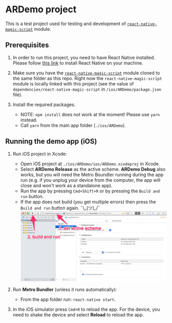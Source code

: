 # ARDemo project

This is a test project used for testing and development of [`react-native-magic-script`](https://github.com/magic-script/react-native-magic-script) module.

## Prerequisites

1. In order to run this project, you need to have React Native installed. Please follow [this link](https://facebook.github.io/react-native/docs/getting-started.html) to install React Native on your machine.

2. Make sure you have the [`react-native-magic-script`](https://github.com/magic-script/react-native-magic-script) module cloned to the same folder as this repo. Right now the `react-native-magic-script` module is locally linked with this project (see the value of `dependencies/react-native-magic-script` in `/ios/ARDemo/package.json` file).

3. Install the required packages.

     - NOTE: `npm install` does not work at the moment! Please use `yarn` instead.
     - Call `yarn` from the main app folder (`./ios/ARDemo`).

## Running the demo app (iOS)

1. Run iOS project in Xcode:

     - Open iOS project at `./ios/ARDemo/ios/ARDemo.xcodeproj` in Xcode.
     - Select **ARDemo Release** as the active scheme. **ARDemo Debug** also works, but you will need the Metro Boundler running during the app run (e.g. if you unplug your device from the computer, the app will close and won't work as a standalone app).
     - Run the app by pressing `Cmd+Shift+R` or by pressing the `Build and run` button.
     - If the app does not build (you get multiple errors) then press the `Build and run` button again. ¯\\_(ツ)\_/¯
     ![Build and run](docs/set_active_scheme.jpg)

2. Run **Metro Bundler** (unless it runs automatically):

     - From the app folder run: `react-native start`.

3. In the iOS simulator press `Cmd+R` to reload the app. For the device, you need to shake the device and select **Reload** to reload the app.
